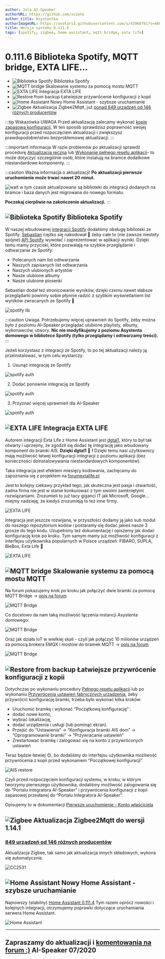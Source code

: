 ```yaml
---
author: Jola AI-Speaker
authorURL: https://github.com/sviete
author_title: Asystentka
authorImageURL: https://avatars3.githubusercontent.com/u/43966761?s=460&v=4
title: Wersja systemu 0.111.6
tags: [spotify, zigbee, home assistant, mqtt bridge, exta life]
---
```


# 0.111.6 Biblioteka Spotify, MQTT bridge, EXTA LIFE...

- ![Biblioteka Spotify](/img/en/blog/202007/spoify_icon.png) Biblioteka Spotify
- ![MQTT bridge](/img/en/blog/202007/mqtt_bridge.png) Skalowanie systemu za pomocą mostu MQTT
- ![EXTA LIFE](/img/en/blog/202007/exta_life.png) Integracja EXTA LIFE
- ![Restore from backup](/img/en/blog/202007/system_restore.png) Łatwiejsze przywrócenie konfiguracji z kopii
- ![Home Assistant](/img/en/blog/202007/hass.png) Nowy Home Assistant - szybsze uruchamianie
- ![Zigbee](/img/en/blog/202007/zigbee.png) Aktualizacja Zigbee2Mqtt, już [ponad 849 urządzeń od 146 różnych producentów](https://www.zigbee2mqtt.io/information/supported_devices.html)




<!--truncate-->

:::tip Wskazówka
UWAGA Przed aktualizacją zalecamy wykonać [kopię zapasową konfiguracji](/docs/ais_bramka_configuration_software#kopia-zapasowa-konfiguracji). W ten sposób sprawdzisz poprawność swojej konfiguracji przed rozpoczęciem aktualizacji i zwiększysz prawdopodobieństwo bezproblemowej aktualizacji.
:::

:::important informacja
W razie problemów po aktualizacji sprawdź procedurę [Aktualizacja ręczna](/docs/ais_bramka_update_manual) lub [Wykonanie pełnego resetu aplikacji](/docs/ais_bramka_reset_ais_step_by_step)- to może dotyczyć szczególnie osób, które instalują na bramce dodatkowe niestandardowe komponenty.
:::

:::caution Ważna informacja o aktualizacji!
 **Po aktualizacji pierwsze uruchomienie może trwać nawet 20 minut.**

 ![wait](/img/en/blog/202007/wait.png) w tym czasie aktualizowane są biblioteki do integracji dodanych na bramce i baza danych jest migrowana do nowego formatu.

 **Poczekaj cierpliwie na zakończenie aktualizacji.**
:::



## ![Biblioteka Spotify](/img/en/blog/202007/spoify_icon.png) Biblioteka Spotify

W naszej wbudowanej [integracji Spotify](/docs/ais_app_spotify) dodaliśmy obsługę biblioteki ze Spotify. [Sebastian](https://github.com/sgrzys) ciężko się nakodował 🥵 żeby całe to (nie zawsze niestety spójne) [API Spotify](https://developer.spotify.com/documentation/web-api/) wywołać i zaprezentować w aplikacji wyniki. Dzięki temu mamy przyciski, które pozwalają na szybkie przeglądanie i odtwarzanie ze Spotify:
- Polecanych nam list odtwarzania
- Naszych zapisanych list odtwarzania
- Naszych ulubionych artystów
- Nasze ulubione albumy
- Nasze ulubione piosenki

Sebastian dodał też stronicowanie wyników, dzięki czemu nawet słabsze przeglądarki powinny sobie płynnie radzić z szybkim wyświetlaniem list wyników zwracanych ze Spotify 🥳

![spotify lib](/img/en/blog/202007/spotify_lib.png)

:::caution Uwaga.
 Potrzebujemy więcej uprawnień do Spotify, żeby można było z poziomu AI-Speaker przeglądać ulubione playlisty, albumy, wykonawców, utwory.
 **Nic nie modyfikujemy z poziomu Asystenta domowego w bibliotece Spotify (tylko przeglądamy i odtwarzamy treści).**
:::

Jeżeli korzystasz z integracji ze Spotify, to po tej aktualizacji należy ją przeinstalować, w tym celu wystarczy:

1. Usunąć integrację ze Spotify

![spotify auth](/img/en/blog/202007/spotify_auth_1.png)

2. Dodać ponownie integrację ze Spotify

![spotify auth](/img/en/blog/202007/spotify_auth_2.png)


3. Przyznać więcej uprawnień dla AI-Speaker

![spotify auth](/img/en/blog/202007/spotify_auth_3.png)


## ![EXTA LIFE](/img/en/blog/202007/exta_life.png) Integracja EXTA LIFE

Autorem integracji Exta Life z Home Assistant jest [dgtal1](https://github.com/dgtal1), który to był tak otwarty i uprzejmy, że zgodził się dodać tę integrację jako wbudowany komponent do bramki AIS. **Dzięki dgtal1** 🥰 **!** 
Dzięki temu nasi użytkownicy mają możliwość łatwej konfiguracji integracji z poziomu aplikacji (bez konieczności doinstalowywania niestandardowych komponentów).

Taka integracja jest efektem miesięcy kodowania, zachęcamy do zapoznania się z projektem na [forumextalife.pl](https://www.forumextalife.pl/index.php/topic,311.0.html)

Jest to kolejny ciekawy przykład tego, jak skuteczna jest pasja i otwartość, żadna firma nie jest w stanie konkurować z tym swoimi zamkniętymi rozwiązaniami.
Zrozumieli to już tacy giganci IT jak Microsoft, Google... miejmy nadzieję, że kiedyś zrozumieją to też inne firmy.

![EXTA LIFE](/img/en/frontend/extalife_1.png)

Integracja jest jeszcze rozwijana, w przyszłości dodamy ją jako sub moduł do naszego repozytorium kodów i postaramy się dodać jakieś nasze 3 grosze do tego kodu.
Uzupełnimy też dokumentację i opiszemy jak dodać konfigurację krok po kroku.
Tym samym mamy już możliwość konfiguracji z interfejsu użytkownika popularnych w Polsce urządzeń: FIBARO, SUPLA, BleBox, Exta Life 🥳

![EXTA LIFE](/img/en/frontend/extalife_2.png)


## ![MQTT bridge](/img/en/blog/202007/mqtt_bridge.png) Skalowanie systemu za pomocą mostu MQTT

Na forum pokazujemy krok po kroku jak połączyć dwie bramki za pomocą MQTT Bridge -> [opis na forum](https://ai-speaker.discourse.group/t/skalowanie-systemu-do-sterowania-automatyka-domowa-most-mqtt-pomiedzy-bramkami/537)

![MQTT Bridge](/img/en/blog/202007/mosquitto_mqtt_bridg.png)

Co docelowo da nam taką możliwość łączenia instancji Asystenta domowego:

![MQTT Bridge](/img/en/blog/202007/mosquitto_mqtt_bridg2.png)


Oraz jak działa IoT w wielkiej skali - czyli jak połączyć 10 milionów urządzeń za pomocą brokera EMQX i mostów do bramek MQTT -> [opis na forum](https://ai-speaker.discourse.group/t/10-milionow-urzadzen-skalowanie-systemu-do-sterowania-automatyka-domowa/538)

![MQTT Bridge](/img/en/blog/202007/emqx_mqtt_bridge.jpeg)



## ![Restore from backup](/img/en/blog/202007/system_restore.png) Łatwiejsze przywrócenie konfiguracji z kopii

Dotychczas po wykonaniu procedury [Pełnego resetu aplikacji](/docs/ais_bramka_reset_ais_step_by_step) lub po wykonaniu [Przywrócenia ustawień fabrycznych urządzenia](/docs/ais_bramka_reset_index), żeby przywrócić konfigurację bramki, trzeba było wykonać kilka kroków:

- Uruchomić bramkę i wykonać “Początkową konfigurację” :
- dodać nowe konto,
- wybrać lokalizację,
- dodać urządzenia i usługi (lub pominąć ekran).
- Przejść do “Ustawienia” -> “Konfiguracja bramki AIS dom” -> “Oprogramowanie bramki” -> “Przywracanie ustawień”
- Zrestartować bramkę i zalogować się na konto z przywróconych ustawień

Teraz będzie łatwiej 😊, bo dodaliśmy do interfejsu użytkownika możliwość przywrócenia z kopii przed wykonaniem “Początkowej konfiguracji”.

![AIS restore](/img/en/blog/202007/ais_restore.png)

Czyli przed rozpoczęciem konfiguracji systemu, w kroku, w którym tworzymy pierwszego użytkownika, dodaliśmy możliwość zalogowania się do “Portalu integratora AI-Speaker” i przywrócenia konfiguracji z kopii zapasowej przesłanej do “Portalu Integratora AI-Speaker”.

Opisujemy to w dokumentacji [Pierwsze uruchomienie - Konto właściciela](/docs/ais_bramka_first_run_step_account)


## ![Zigbee](/img/en/blog/202004/honeybee.png) Aktualizacja Zigbee2Mqtt do wersji 1.14.1

### [849 urządzeń od 146 różnych producentów](https://www.zigbee2mqtt.io/information/supported_devices.html)


Aktualizacja Zigbee, tak samo jak aktualizacja innych składowych, wykona się automatycznie.

![CC2531](/img/en/iot/CC2531_Zigbee2MQTT_USB.jpg)


## ![Home Assistant](/img/en/blog/202007/hass.png) Nowy Home Assistant - szybsze uruchamianie


Najnowszy (stabilny) [Home Assistant 0.111.4](https://www.home-assistant.io/blog/2020/06/10/release-111/)
Tym razem oprócz nowości i kolejnych integracji, otrzymujemy poprawki dotyczące uruchamiania serwera Home Assistant.

![Home Assistant](/img/en/blog/202007/ha.png)



----
Zapraszamy do aktualizacji i [komentowania na forum :)](https://ai-speaker.discourse.group/)
AI-Speaker 07/2020
----
